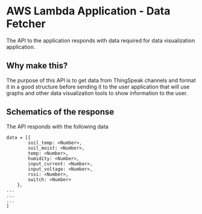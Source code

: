 # AWS Lambda Application - Data Fetcher
The API to the application responds with data required for data visualization application. 
## Why make this?
The purpose of this API is to get data from ThingSpeak channels and format it in a good structure before sending it to the user application that will use graphs and other data visualization tools to show information to the user.

## Schematics of the response
The API responds with the following data

```
data = [{
        soil_temp: <Number>,
        soil_moist: <Number>,
        temp: <Number>,
        humidity: <Number>,
        input_current: <Number>,
        input_voltage: <Number>,
        rssi: <Number>,
        switch: <Number>
    },
...
...
...
]
```

